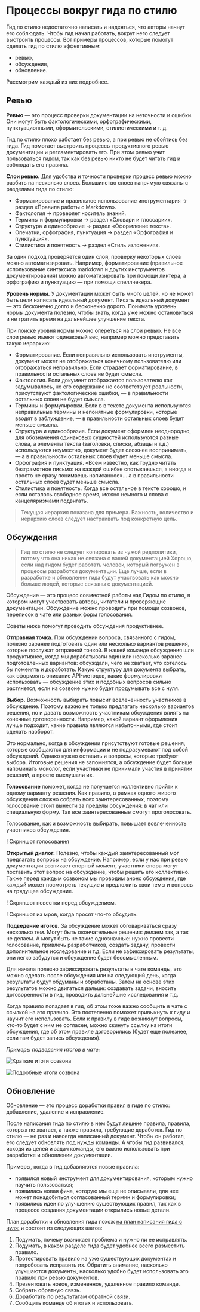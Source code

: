 # Процессы вокруг гида по стилю

Гид по стилю недостаточно написать и надеяться, что авторы начнут его соблюдать.
Чтобы гид начал работать, вокруг него следует выстроить процессы.
Вот примеры процессов, которые помогут сделать гид по стилю эффективным:

- ревью,
- обсуждения,
- обновление.

Рассмотрим каждый из них подробнее.

## Ревью

**Ревью** — это процесс проверки документации на неточности и ошибки.
Они могут быть фактологическими, орфографическими, пунктуационными, оформительскими, стилистическими и т. д.

Гид по стилю плохо работает без ревью, а при ревью не обойтись без гида.
Гид помогает выстроить процессы продуктивного ревью документации и регламентировать его.
При этом ревью учит пользоваться гидом, так как без ревью никто не будет читать гид и соблюдать его правила.

**Слои ревью.**
Для удобства и точности проверки процесс ревью можно разбить на несколько слоев.
Большинство слоев напрямую связаны с разделами гида по стилю:

- Форматирование и правильное использование инструментария → раздел «Правила работы с Markdown».
- Фактология → проверяет носитель знаний.
- Термины и формулировки → раздел «Словари и глоссарии».
- Структура и единообразие → раздел «Оформление текста».
- Опечатки, орфография, пунктуация → раздел «Орфография и пунктуация».
- Стилистика и понятность → раздел «Стиль изложения».

За один подход проверяется один слой, проверку некоторых слоев можно автоматизировать.
Например, форматирование (правильное использование синтаксиса markdown и других инструментов документирования) можно автоматизировать при помощи линтера, а орфографию и пунктуацию — при помощи спеллчекера.

**Уровень нормы.**
У документации может быть много целей, но не может быть цели написать идеальный документ.
Писать идеальный документ — это бесконечно долго и бесконечно дорого.
Понимать уровень нормы документа полезно, чтобы знать, когда уже можно остановиться и не тратить время на дальнейшее улучшение текста.

При поиске уровня нормы можно опереться на слои ревью.
Не все слои ревью имеют одинаковый вес, например можно представить такую иерархию:

- Форматирование.
  Если неправильно использовать инструменты, документ может не отображаться конечному пользователю или отображаться неправильно.
  Если страдает форматирование, в правильности остальных слоев не будет смысла.
- Фактология.
  Если документ отображается пользователю как задумывалось, но его содержание не соответствует реальности, присутствуют фактологические ошибки, — в правильности остальных слоев не будет смысла.
- Термины и формулировки.
  Если в в тексте документа используются неправильные термины и непонятные формулировки, которые вводят в заблуждение, — в правильности остальных слоев будет меньше смысла.
- Структура и единообразие.
  Если документ оформлен неоднородно, для обозначения одинаковых сущностей используются разные слова, а элементы текста (заголовки, списки, абзацы и т.д.) используются неуместно, документ будет сложнее воспринимать, — а в правильности остальных слоев будет меньше смысла.
- Орфография и пунктуация.
  «Всем известно, как трудно читать безграмотное письмо: на каждой ошибке спотыкаешься, а иногда и просто не сразу понимаешь написанное»... а в правильности остальных слоев будет меньше смысла.
- Стилистика и понятность.
  Когда все остальное в тексте хорошо, и если осталось свободное время, можно немного и слова с канцеляризмами подвигать.

> Текущая иерархия показана для примера. Важность, количество и иерархию слоев следует настраивать под конкретную цель.

## Обсуждения

> Гид по стилю не следует копировать из чужой редполитики, потому что она никак не связана с вашей документацией
> Хорошо, если над гидом будет работать человек, который погружен в процессы разработки документации.
> Еще лучше, если в разработке и обновлении гида будут участвовать как можно больше людей, которые связаны с документацией.

Обсуждение — это процесс совместной работы над Гидом по стилю, в котором могут участвовать авторы, читатели и проверяющие документации.
Обсуждение можно проводить при помощи созвонов, переписок в чате или разных форм голосования.

Советы ниже помогут проводить обсуждения продуктивнее.

**Отправная точка.**
При обсуждении вопроса, связанного с гидом, полезно заранее подготовить один или несколько вариантов решения, которые послужат отправной точкой.
В нашей команде обсуждения шли продуктивнее, когда мы дорабатывали один или несколько заранее подготовленных вариантов: обсуждали, чего не хватает, что хотелось бы поменять и доработать.
Какую структуру для документа выбрать, как оформлять описание API-методов, какие формулировки использовать — обсуждение этих и подобных вопросов сильно растянется, если на созвоне нужно будет продумывать все с нуля.

**Выбор.**
Возможность выбирать повысит вовлеченность участников в обсуждение.
Поэтому важно не только предлагать несколько вариантов решения, но и давать возможность участникам обсуждения влиять на конечные договоренности.
Например, какой вариант оформления лучше подходит, какие правила являются избыточными, где стоит сделать наоборот.

Это нормально, когда в обсуждении присутствуют готовые решения, которые сообщаются для информации и не подразумевают под собой обсуждений.
Однако нужно оставить и вопросы, которые требуют выбора.
Итоговые решения не запомнятся, а обсуждение будет больше напоминать монолог, если участники не принимали участия в принятии решений, а просто выслушали их.

**Голосование** поможет, когда не получается коллективно прийти к одному варианту решения.
Как правило, в рамках одного живого обсуждения сложно собрать всех заинтересованных, поэтому голосование стоит вынести за пределы обсуждения: в чат или специальную форму.
Так все заинтересованные смогут проголосовать.

Голосование, как и возможность выбирать, повышает вовлеченность участников обсуждения.

! Скриншот голосования

**Открытый диалог.**
Полезно, чтобы каждый заинтересованный мог предлагать вопросы на обсуждение.
Например, если у нас при ревью документации возникает спорный момент, участники спора могут поставить этот вопрос на обсуждение, чтобы решить его коллективно.
Также перед каждым созвоном мы проводим анонс обсуждения, где каждый может посмотреть текущие и предложить свои темы и вопросы на грядущее обсуждение.

! Скриншот повестки перед обсуждением.

! Скриншот из мров, когда просят что-то обсудить.

**Подведение итогов.**
За обсуждение может обговариваться сразу несколько тем.
Могут быть окончательные решения: делаем так, а так не делаем.
А могут быть не такие однозначные: нужно провести голосование, привлечь разработчиков, создать задачу, провести дополнительное исследование и т.д.
Если не зафиксировать результаты, они легко забудутся и обсуждение будет бессмысленным.

Для начала полезно зафиксировать результаты в чате команды, это можно сделать после обсуждения или на следующий день, когда результаты будут обдуманы и обработаны.
Затем на основе этих результатов можно двигаться дальше: создавать задачи, вносить договоренности в гид, проводить дальнейшие исследования и т.д.

Когда правило попадает в гид, об этом тоже важно сообщить в чате с ссылкой на это правило.
Это постепенно поможет привыкнуть к гиду и научит его использовать.
Если к правилу в гиде возникнут вопросы, кто-то будет с ним не согласен, можно скинуть ссылку на итоги обсуждения, где об этом правиле договорились (будет еще полезнее, если там будет запись обсуждения).

*Примеры подведения итогов в чате:*

![Краткие итоги созвона](./_img/site/example1.jpg)

![Подробные итоги созвона](./_img/site/example2.jpg)

## Обновление

Обновление — это процесс доработки правил в гиде по стилю: добавление, удаление и исправление.

После написания гида по стилю в нем будут лишние правила, правила, которых не хватает, а также правила, требующие доработок.
Гид по стилю — не раз и навсегда написанный документ.
Чтобы он работал, его следует обновлять под нужды команды.
А чтобы гид развивался, исходя из целей и задач команды, его важно использовать при разработке и обновлении документации.

Примеры, когда в гид добавляются новые правила:

- появился новый инструмент для документирования, которым нужно научить пользоваться;
- появилась новая фича, которую мы еще не описывали, для нее может понадобиться согласованный термин и формулировки;
- появились идеи по улучшению существующих правил, так как в процессе создания документации открылись новые детали.

План доработки и обновления гида похож [на план написания гида с нуля:](../slides#creation-algorithm) и состоит из следующих шагов:

1. Подумать, почему возникает проблема и нужно ли ее исправлять.
2. Подумать, в каком разделе гида будет удобнее всего разместить правило.
3. Протестировать правило на уже существующих документах и попробовать исправить их. Обратить внимание, насколько улучшаются документы, насколько удобно будет использовать это правило при ревью документов.
4. Презентовать новое, измененное, удаленное правило команде.
5. Собрать обратную связь.
6. Доработать по результатам обратной связи.
7. Сообщить команде об итогах и использовать.
